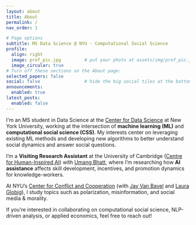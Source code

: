 ```yaml
---
layout: about
title: About
permalink: /
nav_order: 1

# Page options
subtitle: MS Data Science @ NYU · Computational Social Science
profile:
  align: right
  image: prof_pic.jpg         # put your photo at assets/img/prof_pic.jpg
  image_circular: true
# Turn off these sections on the About page:
selected_papers: false
social: false                 # hide the big social tiles at the bottom
announcements:
  enabled: true
latest_posts:
  enabled: false
---
```


I'm an MS student in Data Science at the [Center for Data Science](https://cds.nyu.edu/) at New York University, working at the intersection of **machine learning (ML)** and **computational social science (CSS)**. My interests center on leveraging existing ML methods and developing new algorithms to better understand social dynamics and answer social questions.

I’m a **Visiting Research Assistant** at the University of Cambridge ([Centre for Human-Inspired AI](https://www.chia.cam.ac.uk/)) with [Umang Bhatt](https://umangsbhatt.github.io/), where I’m researching how **AI assistance** affects skill development, incentives, and promotion dynamics for knowledge-workers.

At NYU’s [Center for Conflict and Cooperation](https://www.centerconflictcooperation.com/) (with [Jay Van Bavel](https://www.jayvanbavel.com/) and [Laura Globig](https://scholar.google.com/citations?user=LcdcXxUAAAAJ&hl=en)), I study topics such as polarization, misinformation, and social media & morality.

If you’re interested in collaborating on computational social science, NLP-driven analysis, or applied economics, feel free to reach out!
